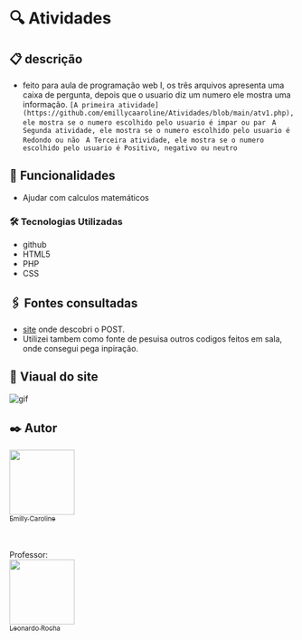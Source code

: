 # 🔍 Atividades

## 📋 descrição
- feito para aula de programação web I, os três arquivos apresenta uma caixa de pergunta, depois que o usuario diz um numero ele mostra uma informação.
    `[A primeira atividade](https://github.com/emillycaaroline/Atividades/blob/main/atv1.php), ele mostra se o numero escolhido pelo usuario é impar ou par `
    `A Segunda atividade, ele mostra se o numero escolhido pelo usuario é Redondo ou não `
    `A Terceira atividade, ele mostra se o numero escolhido pelo usuario é Positivo, negativo ou neutro `
   
## 🔧 Funcionalidades

- Ajudar com calculos matemáticos

### 🛠️ Tecnologias Utilizadas
    
   - github  
   - HTML5 
   - PHP  
   - CSS


## 🖇️ Fontes consultadas
- [site](https://www.php.net/manual/pt_BR/tutorial.forms.php) onde descobri o POST.
- Utilizei tambem como fonte de pesuisa outros codigos feitos em sala, onde consegui pega inpiração.


## 👀 Viaual do site

![gif](gif/formcadastro.video.gif)

## ✒️ Autor

[<img loading="lazy" src="https://avatars.githubusercontent.com/u/127847857?v=4" width=115><br><sub>Emilly Caroline </sub>](https://github.com/emillycaaroline)<br><br><br>

Professor: <br>
[<img loading="lazy" src="https://avatars.githubusercontent.com/u/86802310?v=4" width=115><br><sub>Leonardo Rocha </sub>](https://github.com/LeonardoRochaMarista) <br>